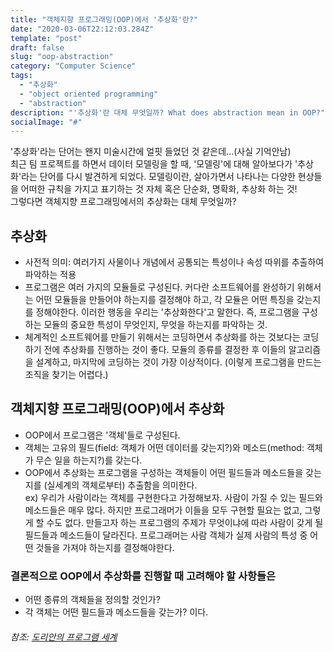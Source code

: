 ```yaml
---
title: "객체지향 프로그래밍(OOP)에서 '추상화'란?"
date: "2020-03-06T22:12:03.284Z"
template: "post"
draft: false
slug: "oop-abstraction"
category: "Computer Science"
tags:
  - "추상화"
  - "object oriented programming"
  - "abstraction"
description: "'추상화'란 대체 무엇일까? What does abstraction mean in OOP?"
socialImage: "#"
---
```

'추상화'라는 단어는 왠지 미술시간에 얼핏 들었던 것 같은데...(사실 기억안남)    
최근 팀 프로젝트를 하면서 데이터 모델링을 할 때, '모델링'에 대해 알아보다가 '추상화'라는 단어를 다시 발견하게 되었다. 모델링이란, 살아가면서 나타나는 다양한 현상들을 어떠한 규칙을 가지고 표기하는 것 자체 혹은 단순화, 명확화, 추상화 하는 것!   
그렇다면 객체지향 프로그래밍에서의 추상화는 대체 무엇일까?     

## 추상화   
+ 사전적 의미: 여러가지 사물이나 개념에서 공통되는 특성이나 속성 따위를 추출하여 파악하는 적용     
+ 프로그램은 여러 가지의 모듈들로 구성된다. 커다란 소프트웨어를 완성하기 위해서는 어떤 모듈들을 만들어야 하는지를 결정해야 하고, 각 모듈은 어떤 특징을 갖는지를 정해야한다. 이러한 행동을 우리는 '추상화한다'고 말한다. 즉, 프로그램을 구성하는 모듈의 중요한 특성이 무엇인지, 무엇을 하는지를 파악하는 것.   
+ 체계적인 소프트웨어를 만들기 위해서는 코딩하면서 추상화를 하는 것보다는 코딩하기 전에 추상화를 진행하는 것이 좋다. 모듈의 종류를 결정한 후 이들의 알고리즘을 설계하고, 마지막에 코딩하는 것이 가장 이상적이다. (이렇게 프로그램을 만드는 조직을 찾기는 어렵다.)   

 

 

## 객체지향 프로그래밍(OOP)에서 추상화   
+ OOP에서 프로그램은 '객체'들로 구성된다.   
+ 객체는 고유의 필드(field: 객체가 어떤 데이터를 갖는지?)와 메소드(method: 객체가 무슨 일을 하는지?)를 갖는다.   
+ OOP에서 추상화는 프로그램을 구성하는 객체들이 어떤 필드들과 메소드들을 갖는지를 (실세계의 객체로부터) 추출함을 의미한다.   
ex) 우리가 사람이라는 객체를 구현한다고 가정해보자. 사람이 가질 수 있는 필드와 메소드들은 매우 많다. 하지만 프로그래머가 이들을 모두 구현할 필요는 없고, 그렇게 할 수도 없다. 만들고자 하는 프로그램의 주제가 무엇이냐에 따라 사람이 갖게 될 필드들과 메소드들이 달라진다. 프로그래머는 사람 객체가 실제 사람의 특성 중 어떤 것들을 가져야 하는지를 결정해야한다.

 

### 결론적으로 OOP에서 추상화를 진행할 때 고려해야 할 사항들은   
+ 어떤 종류의 객체들을 정의할 것인가?   
+ 각 객체는 어떤 필드들과 메소드들을 갖는가? 이다. 


###### 참조: [도리안의 프로그램 세계](http://blog.naver.com/PostView.nhn?blogId=netrance&logNo=110097062174)
